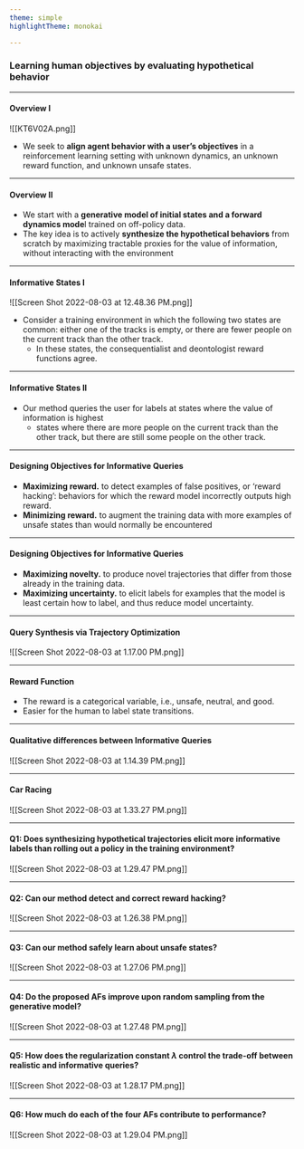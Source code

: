 ```yaml
---
theme: simple
highlightTheme: monokai

---
```



### Learning human objectives by evaluating hypothetical behavior

---

#### Overview I

![[KT6V02A.png]]
* We seek to **align agent behavior with a user’s objectives** in a reinforcement learning setting with unknown dynamics, an unknown reward function, and unknown unsafe states.

---

#### Overview II

* We start with a **generative model of initial states and a forward dynamics mode**l trained on off-policy data.
* The key idea is to actively **synthesize the hypothetical behaviors** from scratch by maximizing tractable proxies for the value of information, without interacting with the environment


---
#### Informative States I

![[Screen Shot 2022-08-03 at 12.48.36 PM.png]]
* Consider a training environment in which the following two states are common: either one of the tracks is empty, or there are fewer people on the current track than the other track. 
	* In these states, the consequentialist and deontologist reward functions agree.

---
#### Informative States II
* Our method queries the user for labels at states where the value of information is highest
	* states where there are more people on the current track than the other track, but there are still some people on the other track.

---
#### Designing Objectives for Informative Queries
* **Maximizing reward.** to detect examples of false positives, or ‘reward hacking’: behaviors for which the reward model incorrectly outputs high reward.
* **Minimizing reward.** to augment the training data with more examples of unsafe states than would normally be encountered

---

#### Designing Objectives for Informative Queries

* **Maximizing novelty.**  to produce novel trajectories that differ from those already in the training data.
* **Maximizing uncertainty.**  to elicit labels for examples that the model is least certain how to label, and thus reduce model uncertainty.

---
#### Query Synthesis via Trajectory Optimization

![[Screen Shot 2022-08-03 at 1.17.00 PM.png]]


---
#### Reward Function

* The reward is a categorical variable, i.e., unsafe, neutral, and good.
* Easier for the human to label state transitions.

---
#### Qualitative differences between Informative Queries

 ![[Screen Shot 2022-08-03 at 1.14.39 PM.png]]


---

#### Car Racing

![[Screen Shot 2022-08-03 at 1.33.27 PM.png]]

---
#### Q1: Does synthesizing hypothetical trajectories elicit more informative labels than rolling out a policy in the training environment?

![[Screen Shot 2022-08-03 at 1.29.47 PM.png]]

---

#### Q2: Can our method detect and correct reward hacking?

![[Screen Shot 2022-08-03 at 1.26.38 PM.png]]

---

#### Q3: Can our method safely learn about unsafe states?

![[Screen Shot 2022-08-03 at 1.27.06 PM.png]]

---

#### Q4: Do the proposed AFs improve upon random sampling from the generative model? 

![[Screen Shot 2022-08-03 at 1.27.48 PM.png]]

---

#### Q5: How does the regularization constant $\lambda$ control the trade-off between realistic and informative queries? 

![[Screen Shot 2022-08-03 at 1.28.17 PM.png]]

---

#### Q6: How much do each of the four AFs contribute to performance?

![[Screen Shot 2022-08-03 at 1.29.04 PM.png]]